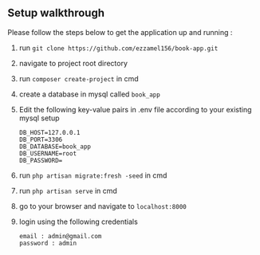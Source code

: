 ## Setup walkthrough

Please follow the steps below to get the application up and running :

1. run `git clone https://github.com/ezzamel156/book-app.git`
1. navigate to project root directory
1. run `composer create-project` in cmd
1. create a database in mysql called `book_app`
1. Edit the following key-value pairs in .env file according to your existing mysql setup

    `DB_HOST=127.0.0.1`\
    `DB_PORT=3306`\
    `DB_DATABASE=book_app`\
    `DB_USERNAME=root`\
    `DB_PASSWORD=`

1. run `php artisan migrate:fresh -seed` in cmd
1. run `php artisan serve` in cmd
1. go to your browser and navigate to `localhost:8000` 
1. login using the following credentials 

    `email : admin@gmail.com`\
    `password : admin`